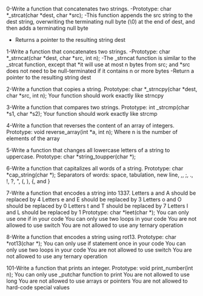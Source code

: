 0-Write a function that concatenates two strings.
    -Prototype: char *_strcat(char *dest, char *src);
    -This function appends the src string to the dest string, overwriting the terminating null byte (\0) at the end of dest, and then adds a terminating null byte
   - Returns a pointer to the resulting string dest


1-Write a function that concatenates two strings.
    -Prototype: char *_strncat(char *dest, char *src, int n);
    -The _strncat function is similar to the _strcat function, except that
        *it will use at most n bytes from src; and
        *src does not need to be null-terminated if it contains n or more bytes
    -Return a pointer to the resulting string dest


2-Write a function that copies a string.
    Prototype: char *_strncpy(char *dest, char *src, int n);
    Your function should work exactly like strncpy

3-Write a function that compares two strings.
    Prototype: int _strcmp(char *s1, char *s2);
    Your function should work exactly like strcmp

4-Write a function that reverses the content of an array of integers.
    Prototype: void reverse_array(int *a, int n);
    Where n is the number of elements of the array

5-Write a function that changes all lowercase letters of a string to uppercase.
    Prototype: char *string_toupper(char *);

6-Write a function that capitalizes all words of a string.
    Prototype: char *cap_string(char *);
    Separators of words: space, tabulation, new line, ,, ;, ., !, ?, ", (, ), {, and }

7-Write a function that encodes a string into 1337.
    Letters a and A should be replaced by 4
    Letters e and E should be replaced by 3
    Letters o and O should be replaced by 0
    Letters t and T should be replaced by 7
    Letters l and L should be replaced by 1
    Prototype: char *leet(char *);
    You can only use one if in your code
    You can only use two loops in your code
    You are not allowed to use switch
    You are not allowed to use any ternary operation


8-Write a function that encodes a string using rot13.
    Prototype: char *rot13(char *);
    You can only use if statement once in your code
    You can only use two loops in your code
    You are not allowed to use switch
    You are not allowed to use any ternary operation

101-Write a function that prints an integer.
    Prototype: void print_number(int n);
    You can only use _putchar function to print
    You are not allowed to use long
    You are not allowed to use arrays or pointers
    You are not allowed to hard-code special values


